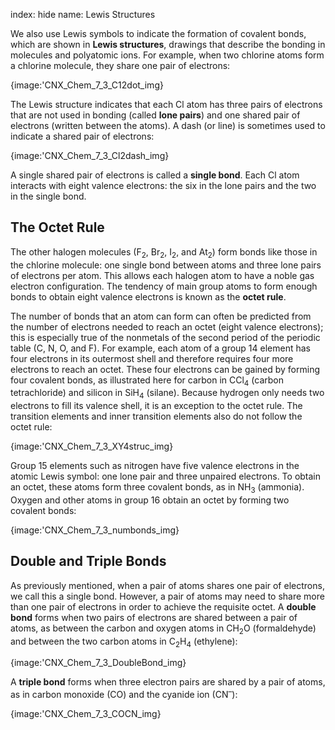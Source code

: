 index: hide
name: Lewis Structures

We also use Lewis symbols to indicate the formation of covalent bonds, which are shown in  **Lewis structures**, drawings that describe the bonding in molecules and polyatomic ions. For example, when two chlorine atoms form a chlorine molecule, they share one pair of electrons:


{image:'CNX_Chem_7_3_C12dot_img}
        

The Lewis structure indicates that each Cl atom has three pairs of electrons that are not used in bonding (called  **lone pairs**) and one shared pair of electrons (written between the atoms). A dash (or line) is sometimes used to indicate a shared pair of electrons:


{image:'CNX_Chem_7_3_Cl2dash_img}
        

A single shared pair of electrons is called a  **single bond**. Each Cl atom interacts with eight valence electrons: the six in the lone pairs and the two in the single bond.

## The Octet Rule

The other halogen molecules (F<sub>2</sub>, Br<sub>2</sub>, I<sub>2</sub>, and At<sub>2</sub>) form bonds like those in the chlorine molecule: one single bond between atoms and three lone pairs of electrons per atom. This allows each halogen atom to have a noble gas electron configuration. The tendency of main group atoms to form enough bonds to obtain eight valence electrons is known as the  **octet rule**.

The number of bonds that an atom can form can often be predicted from the number of electrons needed to reach an octet (eight valence electrons); this is especially true of the nonmetals of the second period of the periodic table (C, N, O, and F). For example, each atom of a group 14 element has four electrons in its outermost shell and therefore requires four more electrons to reach an octet. These four electrons can be gained by forming four covalent bonds, as illustrated here for carbon in CCl<sub>4</sub> (carbon tetrachloride) and silicon in SiH<sub>4</sub> (silane). Because hydrogen only needs two electrons to fill its valence shell, it is an exception to the octet rule. The transition elements and inner transition elements also do not follow the octet rule:


{image:'CNX_Chem_7_3_XY4struc_img}
        

Group 15 elements such as nitrogen have five valence electrons in the atomic Lewis symbol: one lone pair and three unpaired electrons. To obtain an octet, these atoms form three covalent bonds, as in NH<sub>3</sub> (ammonia). Oxygen and other atoms in group 16 obtain an octet by forming two covalent bonds:


{image:'CNX_Chem_7_3_numbonds_img}
        

## Double and Triple Bonds

As previously mentioned, when a pair of atoms shares one pair of electrons, we call this a single bond. However, a pair of atoms may need to share more than one pair of electrons in order to achieve the requisite octet. A  **double bond** forms when two pairs of electrons are shared between a pair of atoms, as between the carbon and oxygen atoms in CH<sub>2</sub>O (formaldehyde) and between the two carbon atoms in C<sub>2</sub>H<sub>4</sub> (ethylene):


{image:'CNX_Chem_7_3_DoubleBond_img}
        

A  **triple bond** forms when three electron pairs are shared by a pair of atoms, as in carbon monoxide (CO) and the cyanide ion (CN<sup>–</sup>):


{image:'CNX_Chem_7_3_COCN_img}
        
